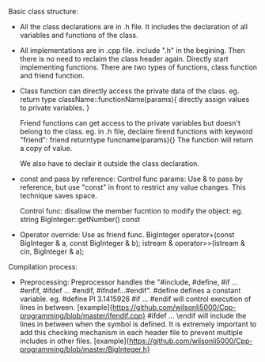 Basic class structure:

*	All the class declarations are in .h file. 
	It includes the declaration of all variables and functions of the class. 

*	All implementations are in .cpp file.
	include ".h" in the begining. Then there is no need to reclaim the class header again. 
	Directly start implementing functions.
	There are two types of functions, class function and friend function.

*	Class function can directly access the private data of the class.
	eg. return type className::functionName(params){ directly assign values to private variables. }

	Friend functions can get access to the private variables but doesn't belong to the class.
	eg. in .h file, declaire firend functions with keyword "friend":
	friend returntype funcname(params){}
	The function will return a copy of value.

	We also have to declair it outside the class declaration.

*	const and pass by reference:
	Control func params: Use & to pass by reference, but use "const" in front to restrict any value changes. This technique saves space.

	Control func: disallow the member fucntion to modify the object:
	eg. string BigInteger::getNumber() const

*	Operator override:
	Use as friend func. 
	BigInteger operator+(const BigInteger & a, const BigInteger & b);
	istream & operator>>(istream & cin, BigInteger & a);

Compilation process:
*	Preprocessing:
	Preprocessor handles the "\#include, \#define, \#if ... \#enfif, \#ifdef ... \#endif, \#ifndef...\#endif".
	\#define defines a constant variable. eg. \#define PI 3.1415926
	\#if ... \#endif will control execution of lines in between. [example]{https://github.com/wilsonli5000/Cpp-programming/blob/master/ifendif.cpp}
	\#ifdef ... \endif will include the lines in between when the symbol is defined. It is extremely important to add this checking mechanism in each header file to prevent multiple includes in other files. [example]{https://github.com/wilsonli5000/Cpp-programming/blob/master/BigInteger.h}

